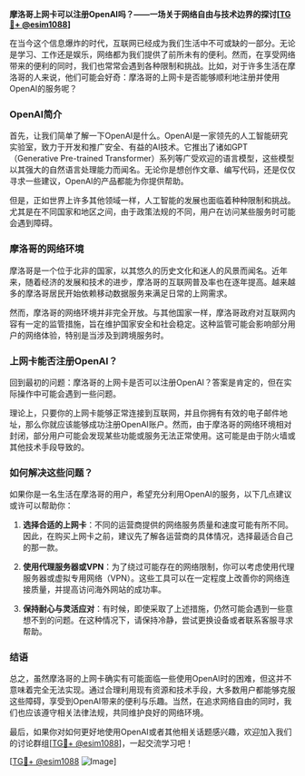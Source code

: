 **摩洛哥上网卡可以注册OpenAI吗？——一场关于网络自由与技术边界的探讨[[TG💪+ @esim1088](https://t.me/s/esim1088)]**

在当今这个信息爆炸的时代，互联网已经成为我们生活中不可或缺的一部分。无论是学习、工作还是娱乐，网络都为我们提供了前所未有的便利。然而，在享受网络带来的便利的同时，我们也常常会遇到各种限制和挑战。比如，对于许多生活在摩洛哥的人来说，他们可能会好奇：摩洛哥的上网卡是否能够顺利地注册并使用OpenAI的服务呢？

### OpenAI简介

首先，让我们简单了解一下OpenAI是什么。OpenAI是一家领先的人工智能研究实验室，致力于开发和推广安全、有益的AI技术。它推出了诸如GPT（Generative Pre-trained Transformer）系列等广受欢迎的语言模型，这些模型以其强大的自然语言处理能力而闻名。无论你是想创作文章、编写代码，还是仅仅寻求一些建议，OpenAI的产品都能为你提供帮助。

但是，正如世界上许多其他领域一样，人工智能的发展也面临着种种限制和挑战。尤其是在不同国家和地区之间，由于政策法规的不同，用户在访问某些服务时可能会遇到障碍。

### 摩洛哥的网络环境

摩洛哥是一个位于北非的国家，以其悠久的历史文化和迷人的风景而闻名。近年来，随着经济的发展和技术的进步，摩洛哥的互联网普及率也在逐年提高。越来越多的摩洛哥居民开始依赖移动数据服务来满足日常的上网需求。

然而，摩洛哥的网络环境并非完全开放。与其他国家一样，摩洛哥政府对互联网内容有一定的监管措施，旨在维护国家安全和社会稳定。这种监管可能会影响部分用户的网络体验，特别是当涉及到跨境服务时。

### 上网卡能否注册OpenAI？

回到最初的问题：摩洛哥的上网卡是否可以注册OpenAI？答案是肯定的，但在实际操作中可能会遇到一些问题。

理论上，只要你的上网卡能够正常连接到互联网，并且你拥有有效的电子邮件地址，那么你就应该能够成功注册OpenAI账户。然而，由于摩洛哥的网络环境相对封闭，部分用户可能会发现某些功能或服务无法正常使用。这可能是由于防火墙或其他技术手段导致的。

### 如何解决这些问题？

如果你是一名生活在摩洛哥的用户，希望充分利用OpenAI的服务，以下几点建议或许可以帮助你：

1. **选择合适的上网卡**：不同的运营商提供的网络服务质量和速度可能有所不同。因此，在购买上网卡之前，建议先了解各运营商的具体情况，选择最适合自己的那一款。

2. **使用代理服务器或VPN**：为了绕过可能存在的网络限制，你可以考虑使用代理服务器或虚拟专用网络（VPN）。这些工具可以在一定程度上改善你的网络连接质量，并提高访问海外网站的成功率。

3. **保持耐心与灵活应对**：有时候，即使采取了上述措施，仍然可能会遇到一些意想不到的问题。在这种情况下，请保持冷静，尝试更换设备或者联系客服寻求帮助。

### 结语

总之，虽然摩洛哥的上网卡确实有可能面临一些使用OpenAI时的困难，但这并不意味着完全无法实现。通过合理利用现有资源和技术手段，大多数用户都能够克服这些障碍，享受到OpenAI带来的便利与乐趣。当然，在追求网络自由的同时，我们也应该遵守相关法律法规，共同维护良好的网络环境。

最后，如果你对如何更好地使用OpenAI或者其他相关话题感兴趣，欢迎加入我们的讨论群组[[TG💪+ @esim1088](https://t.me/s/esim1088)]，一起交流学习吧！

[[TG💪+ @esim1088](https://t.me/s/esim1088) ![Image](https://i.postimg.cc/4NQfJmqS/Snipaste-2025-05-13-00-14-12.png)]